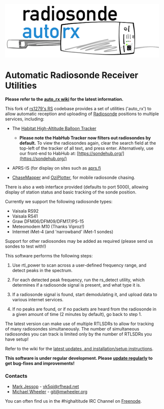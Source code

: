 ![auto_rx logo](autorx.png)

# Automatic Radiosonde Receiver Utilities

**Please refer to the [auto_rx wiki](https://github.com/projecthorus/radiosonde_auto_rx/wiki) for the latest information.**

This fork of [rs1279's RS](https://github.com/rs1729/RS) codebase
provides a set of utilities ('auto_rx') to allow automatic reception
and uploading of
[Radiosonde](https://en.wikipedia.org/wiki/Radiosonde) positions to
multiple services, including:

* The [Habitat High-Altitude Balloon Tracker](https://tracker.habhub.org)

  * **Please note the HabHub Tracker now filters out radiosondes by
      default.** To view the radiosondes again, clear the search field
      at the top-left of the tracker of all text, and press
      enter. Alternatively, use our front-end to HabHub at:
      [https://sondehub.org/](https://sondehub.org/)
  
* APRS-IS (for display on sites such as [aprs.fi](https://aprs.fi)

* [ChaseMapper](https://github.com/projecthorus/chasemapper) and
  [OziPlotter](https://github.com/projecthorus/oziplotter), for mobile
  radiosonde chasing.

There is also a web interface provided (defaults to port 5000),
allowing display of station status and basic tracking of the sonde
position.

Currently we support the following radiosonde types:
* Vaisala RS92
* Vaisala RS41
* Graw DFM06/DFM09/DFM17/PS-15
* Meteomodem M10 (Thanks Viproz!)
* Intermet iMet-4 (and 'narrowband' iMet-1 sondes)

Support for other radiosondes may be added as required (please send us
sondes to test with!)

This software performs the following steps:

1. Use rtl_power to scan across a user-defined frequency range, and
   detect peaks in the spectrum.

2. For each detected peak frequency, run the rs_detect utility, which
   determines if a radiosonde signal is present, and what type it is.

3. If a radiosonde signal is found, start demodulating it, and upload
   data to various internet services.

4. If no peaks are found, or if no packets are heard from the
   radiosonde in a given amount of time (2 minutes by default), go back
   to step 1.

The latest version can make use of multiple RTLSDRs to allow for
tracking of many radiosondes simultaneously. The number of
simultaneous radiosondes you can track is limited only by the number
of RTLSDRs you have setup!

Refer to the wiki for the [latest updates, and installation/setup
instructions](https://github.com/projecthorus/radiosonde_auto_rx/wiki).

**This software is under regular development. Please [update
  regularly](https://github.com/projecthorus/radiosonde_auto_rx/wiki/Performing-Updates)
  to get bug-fixes and improvements!**

### Contacts
* [Mark Jessop](https://github.com/darksidelemm) - vk5qi@rfhead.net
* [Michael Wheeler](https://github.com/TheSkorm) - git@mwheeler.org

You can often find us in the #highaltitude IRC Channel on
[Freenode](https://webchat.freenode.net/).
